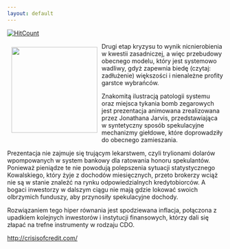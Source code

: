 ```yaml
---
layout: default
---
```


[![HitCount](http://hits.dwyl.io/czystakraina/{{post.url}}.svg)](http://hits.dwyl.io/czystakraina/{{post.url}})

<p><img src="{{site.baseurl}}\articles\pictures\465.wallstreet.jpg" align="left" style="margin: 10px 10px" width="200"><!--18-->
Drugi etap kryzysu to wynik nicnierobienia w kwestii zasadniczej, a więc przebudowy obecnego modelu, który jest systemowo wadliwy, gdyż zapewnia biedę (czytaj: zadłużenie) większości i nienależne profity garstce wybrańców.</p><p>Znakomitą ilustracją patologii systemu oraz miejsca tykania bomb zegarowych jest prezentacja animowana zrealizowana przez Jonathana Jarvis, przedstawiająca w syntetyczny sposób spekulacyjne mechanizmy giełdowe, które doprowadziły do obecnego zamieszania.</p><p>Prezentacja nie zajmuje się trującym lekarstwem, czyli trylionami dolarów wpompowanych w system bankowy dla ratowania honoru spekulantów. Ponieważ pieniądze te nie powodują polepszenia sytuacji statystycznego Kowalskiego, który żyje z dochodów miesięcznych, przeto brokerzy wciąż nie są w stanie znaleźć na rynku odpowiedzialnych kredytobiorców. A bogaci inwestorzy w dalszym ciągu nie mają gdzie lokować swoich olbrzymich funduszy, aby przynosiły spekulacyjne dochody.</p><p>Rozwiązaniem tego hiper równania jest spodziewana inflacja, połączona z upadkiem kolejnych inwestorów i instytucji finansowych, którzy dali się złapać na trefne instrumenty w rodzaju CDO.</p><p><a href="http://crisisofcredit.com/">http://crisisofcredit.com/</a></p>